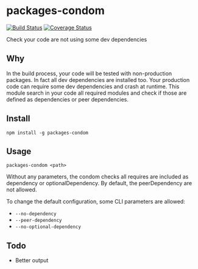 # packages-condom
[![Build Status](https://travis-ci.org/allevo/packages-condom.svg?branch=master)](https://travis-ci.org/allevo/packages-condom)
[![Coverage Status](https://coveralls.io/repos/github/allevo/packages-condom/badge.svg?branch=master)](https://coveralls.io/github/allevo/packages-condom?branch=master)

Check your code are not using some dev dependencies

## Why

In the build process, your code will be tested with non-production packages. In fact all dev dependencies are installed too.
Your production code can require some dev dependencies and crash at runtime.
This module search in your code all required modules and check if those are defined as dependencies or peer dependencies.

## Install

```
npm install -g packages-condom
```

## Usage

```
packages-condom <path>
```

Without any parameters, the condom checks all requires are included as dependency or optionalDependency. By default, the peerDependency are not allowed.

To change the default configuration, some CLI parameters are allowed:

- `--no-dependency`
- `--peer-dependency`
- `--no-optional-dependency`

## Todo

 - Better output
